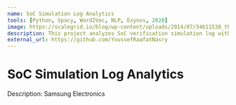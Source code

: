 ```yaml
---
name: SoC Simulation Log Analytics
tools: [Python, Spacy, Word2Vec, NLP, Exynos, 2020]
image: https://scalegrid.io/blog/wp-content/uploads/2014/07/34611538_thumbnail-copy.jpg
description: This project analyzes SoC verification simulation log with NLP techniques such as Word2Vec and Doc2Vec.
external_url: https://github.com/YoussefRaafatNasry
---
```


# SoC Simulation Log Analytics

Description: Samsung Electronics